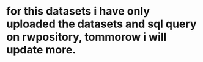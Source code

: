 # for this datasets i have only uploaded the datasets and sql query on rwpository, tommorow i will update more.
